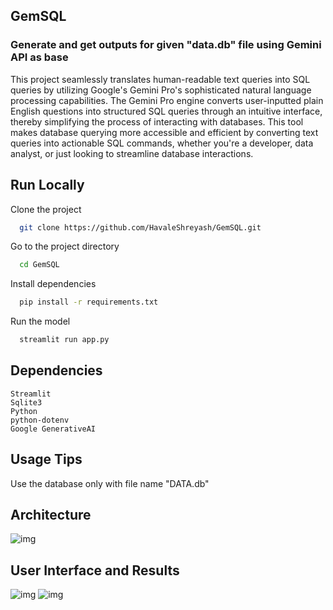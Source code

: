 
## GemSQL 
### Generate and get outputs for given "data.db" file using Gemini API as base  

This project seamlessly translates human-readable text queries into SQL queries by utilizing Google's Gemini Pro's sophisticated natural language processing capabilities. The Gemini Pro engine converts user-inputted plain English questions into structured SQL queries through an intuitive interface, thereby simplifying the process of interacting with databases. This tool makes database querying more accessible and efficient by converting text queries into actionable SQL commands, whether you're a developer, data analyst, or just looking to streamline database interactions.

## Run Locally

Clone the project

```bash
  git clone https://github.com/HavaleShreyash/GemSQL.git
```

Go to the project directory

```bash
  cd GemSQL

```

Install dependencies

```bash
  pip install -r requirements.txt
```

Run the model

```bash
  streamlit run app.py
```

## Dependencies
    Streamlit
    Sqlite3
    Python
    python-dotenv
    Google GenerativeAI

## Usage Tips
Use the database only with file name "DATA.db"

## Architecture
![img](support/GemSQL-FlowChart.png)

## User Interface and Results

![img](support/UI_1.png)
![img](support/UI_2.png)
